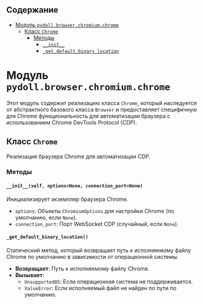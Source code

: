## Содержание

- [Модуль `pydoll.browser.chromium.chrome`](#модуль-pydollbrowserchromiumchrome)
  - [Класс `Chrome`](#класс-chrome)
    - [Методы](#методы)
      - [`__init__`](#__init__self-optionsnone-connection_portnone)
      - [`_get_default_binary_location`](#_get_default_binary_location)

# Модуль `pydoll.browser.chromium.chrome`

Этот модуль содержит реализацию класса `Chrome`, который наследуется от абстрактного базового класса `Browser` и предоставляет специфичную для Chrome функциональность для автоматизации браузера с использованием Chrome DevTools Protocol (CDP).

## Класс `Chrome`

Реализация браузера Chrome для автоматизации CDP.

### Методы

#### `__init__(self, options=None, connection_port=None)`

Инициализирует экземпляр браузера Chrome.

- `options`: Объекты `ChromiumOptions` для настройки Chrome (по умолчанию, если `None`).
- `connection_port`: Порт WebSocket CDP (случайный, если `None`).

#### `_get_default_binary_location()`

Статический метод, который возвращает путь к исполняемому файлу Chrome по умолчанию в зависимости от операционной системы.

- **Возвращает**: Путь к исполняемому файлу Chrome.
- **Вызывает**:
    - `UnsupportedOS`: Если операционная система не поддерживается.
    - `ValueError`: Если исполняемый файл не найден по пути по умолчанию.